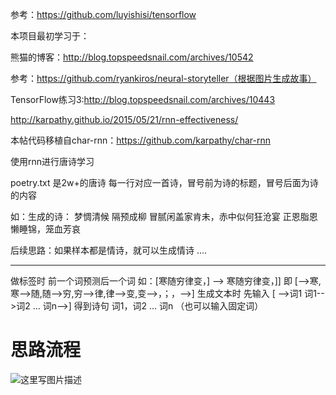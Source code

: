 参考：https://github.com/luyishisi/tensorflow

本项目最初学习于：

熊猫的博客：http://blog.topspeedsnail.com/archives/10542

参考：https://github.com/ryankiros/neural-storyteller（根据图片生成故事）

TensorFlow练习3:http://blog.topspeedsnail.com/archives/10443

http://karpathy.github.io/2015/05/21/rnn-effectiveness/

本帖代码移植自char-rnn：https://github.com/karpathy/char-rnn

使用rnn进行唐诗学习

poetry.txt 是2w+的唐诗
每一行对应一首诗，冒号前为诗的标题，冒号后面为诗的内容

如：生成的诗： 
梦惆清候 隔预成柳 冒腻闲盖家肯未，赤中似何狂沧宴 正恩脂恩懒睡锦，笼血芳哀

后续思路：如果样本都是情诗，就可以生成情诗 ....

----------
做标签时 前一个词预测后一个词
 如：[寒随穷律变，] --> 寒随穷律变，]]  即 [-->寒, 寒-->随,随-->穷,穷-->律,律-->变,变-->，；，-->]
生成文本时 先输入 [ -->词1 词1-->词2 ... 词n-->]  得到诗句 词1，词2 ... 词n （也可以输入固定词）

# 思路流程
![这里写图片描述](http://img.blog.csdn.net/20180116175326772?watermark/2/text/aHR0cDovL2Jsb2cuY3Nkbi5uZXQvd2M3ODE3MDgyNDk=/font/5a6L5L2T/fontsize/400/fill/I0JBQkFCMA==/dissolve/70/gravity/SouthEast)
